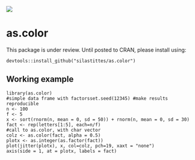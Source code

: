 [![](https://cranlogs.r-pkg.org/badges/as.color)](https://cranlogs.r-pkg.org/badges/as.color)


as.color
=======

This package is under review. Until posted to CRAN, please install using:

    devtools::install_github("silastittes/as.color")

Working example
---------------
    
    library(as.color)
    #simple data frame with factorsset.seed(12345) #make results reproducible
    n <- 100
    f <- 5
    x <- sort(rnorm(n, mean = 0, sd = 50)) + rnorm(n, mean = 0, sd = 30)
    fact <- rep(letters[1:5], each=n/f)
    #call to as.color, with char vector
    colz <- as.color(fact, alpha = 0.5)
    plotx <- as.integer(as.factor(fact))
    plot(jitter(plotx), x, col=colz, pch=19, xaxt = "none")
    axis(side = 1, at = plotx, labels = fact)

